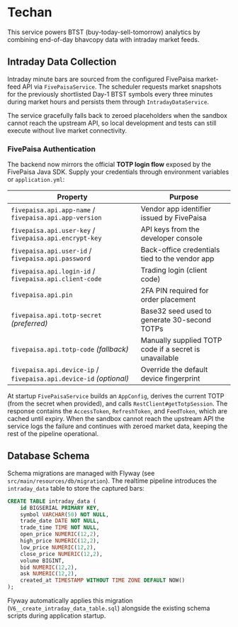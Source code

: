 # Techan

This service powers BTST (buy-today-sell-tomorrow) analytics by combining end-of-day bhavcopy data with intraday market feeds.

## Intraday Data Collection

Intraday minute bars are sourced from the configured FivePaisa market-feed API via `FivePaisaService`. The scheduler requests market snapshots for the previously shortlisted Day-1 BTST symbols every three minutes during market hours and persists them through `IntradayDataService`.

The service gracefully falls back to zeroed placeholders when the sandbox cannot reach the upstream API, so local development and tests can still execute without live market connectivity.

### FivePaisa Authentication

The backend now mirrors the official **TOTP login flow** exposed by the FivePaisa Java SDK. Supply your credentials through environment variables or `application.yml`:

| Property | Purpose |
| --- | --- |
| `fivepaisa.api.app-name` / `fivepaisa.api.app-version` | Vendor app identifier issued by FivePaisa |
| `fivepaisa.api.user-key` / `fivepaisa.api.encrypt-key` | API keys from the developer console |
| `fivepaisa.api.user-id` / `fivepaisa.api.password` | Back-office credentials tied to the vendor app |
| `fivepaisa.api.login-id` / `fivepaisa.api.client-code` | Trading login (client code) |
| `fivepaisa.api.pin` | 2FA PIN required for order placement |
| `fivepaisa.api.totp-secret` *(preferred)* | Base32 seed used to generate 30-second TOTPs |
| `fivepaisa.api.totp-code` *(fallback)* | Manually supplied TOTP code if a secret is unavailable |
| `fivepaisa.api.device-ip` / `fivepaisa.api.device-id` *(optional)* | Override the default device fingerprint |

At startup `FivePaisaService` builds an `AppConfig`, derives the current TOTP (from the secret when provided), and calls `RestClient#getTotpSession`. The response contains the `AccessToken`, `RefreshToken`, and `FeedToken`, which are cached until expiry. When the sandbox cannot reach the upstream API the service logs the failure and continues with zeroed market data, keeping the rest of the pipeline operational.

## Database Schema

Schema migrations are managed with Flyway (see `src/main/resources/db/migration`). The realtime pipeline introduces the `intraday_data` table to store the captured bars:

```sql
CREATE TABLE intraday_data (
    id BIGSERIAL PRIMARY KEY,
    symbol VARCHAR(50) NOT NULL,
    trade_date DATE NOT NULL,
    trade_time TIME NOT NULL,
    open_price NUMERIC(12,2),
    high_price NUMERIC(12,2),
    low_price NUMERIC(12,2),
    close_price NUMERIC(12,2),
    volume BIGINT,
    bid NUMERIC(12,2),
    ask NUMERIC(12,2),
    created_at TIMESTAMP WITHOUT TIME ZONE DEFAULT NOW()
);
```

Flyway automatically applies this migration (`V6__create_intraday_data_table.sql`) alongside the existing schema scripts during application startup.
